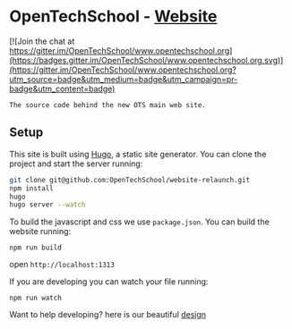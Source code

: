 # OpenTechSchool - [Website](http://www.opentechschool.org)

[![Join the chat at https://gitter.im/OpenTechSchool/www.opentechschool.org](https://badges.gitter.im/OpenTechSchool/www.opentechschool.org.svg)](https://gitter.im/OpenTechSchool/www.opentechschool.org?utm_source=badge&utm_medium=badge&utm_campaign=pr-badge&utm_content=badge)

```
The source code behind the new OTS main web site.
```


## Setup

This site is built using [Hugo](https://gohugo.io/), a static site generator.
You can clone the project and start the server running:

```sh
git clone git@github.com:OpenTechSchool/website-relaunch.git
npm install
hugo
hugo server --watch
```

To build the javascript and css we use `package.json`.
You can build the website running:

```
npm run build
```
open `http://localhost:1313`

If you are developing you can watch your file running:

```
npm run watch
```

Want to help developing?
here is our beautiful [design](https://www.figma.com/file/Y3YPzUDYd7gzN3nyrje3Zqij/OTS-draft)




